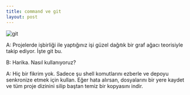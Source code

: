 ```yaml
---
title: command ve git
layout: post
---
```


![git](https://imgs.xkcd.com/comics/git.png)

A: Projelerde işbirliği ile yaptığınız işi güzel dağıtık bir graf
ağacı teorisiyle takip ediyor. İşte git bu.

B: Harika. Nasıl kullanıyoruz?

A: Hiç bir fikrim yok. Sadece şu shell komutlarını ezberle ve depoyu senkronize
etmek için kullan. Eğer hata alırsan, dosyalarını bir yere kaydet ve tüm proje
dizinini silip baştan temiz bir kopyasını indir.
